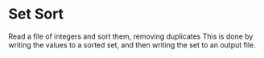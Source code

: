 # Set Sort

Read a file of integers and sort them, removing duplicates This is done by writing the values to a sorted set, and then writing the set to an output file.